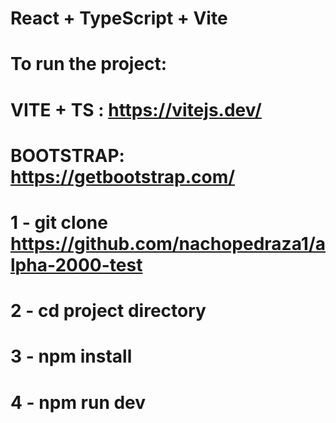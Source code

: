 # React + TypeScript + Vite


# To run the project:

# VITE + TS : https://vitejs.dev/
# BOOTSTRAP: https://getbootstrap.com/

# 1 - git clone https://github.com/nachopedraza1/alpha-2000-test
# 2 - cd project directory
# 3 - npm install
# 4 - npm run dev
